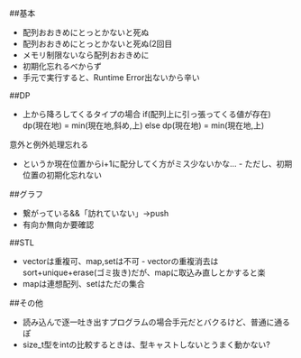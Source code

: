 ##基本
- 配列おおきめにとっとかないと死ぬ
- 配列おおきめにとっとかないと死ぬ(2回目
- メモリ制限ないなら配列おおきめに
- 初期化忘れるべからず
- 手元で実行すると、Runtime Error出ないから辛い

##DP
- 上から降ろしてくるタイプの場合
if(配列上に引っ張ってくる値が存在)
      dp(現在地) = min(現在地,斜め,上)
else
      dp(現在地) = min(現在地,上)

意外と例外処理忘れる

- というか現在位置からi+1に配分してく方がミス少ないかな...
      - ただし、初期位置の初期化忘れない

##グラフ
- 繋がっている&&「訪れていない」->push
- 有向か無向か要確認

##STL
- vectorは重複可、map,setは不可
      - vectorの重複消去はsort+unique+erase(ゴミ抜き)だが、mapに取込み直しとかすると楽
- mapは連想配列、setはただの集合

##その他
- 読み込んで逐一吐き出すプログラムの場合手元だとバクるけど、普通に通るぽ
- size_t型をintの比較するときは、型キャストしないとうまく動かない?
